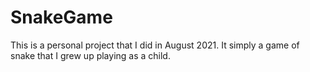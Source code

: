# SnakeGame
This is a personal project that I did in August 2021. It simply a game of snake that I grew up playing as a child. 
